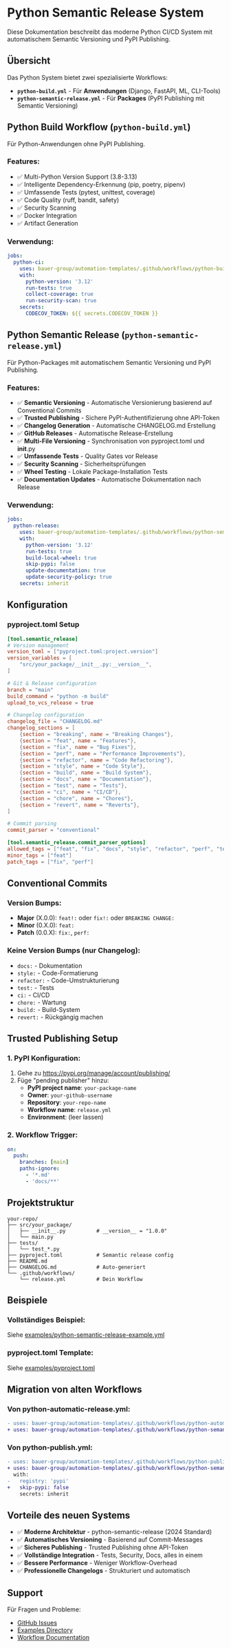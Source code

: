 # Python Semantic Release System

Diese Dokumentation beschreibt das moderne Python CI/CD System mit automatischem Semantic Versioning und PyPI Publishing.

## Übersicht

Das Python System bietet zwei spezialisierte Workflows:

- **`python-build.yml`** - Für **Anwendungen** (Django, FastAPI, ML, CLI-Tools)
- **`python-semantic-release.yml`** - Für **Packages** (PyPI Publishing mit Semantic Versioning)

## Python Build Workflow (`python-build.yml`)

Für Python-Anwendungen ohne PyPI Publishing.

### Features:
- ✅ Multi-Python Version Support (3.8-3.13)
- ✅ Intelligente Dependency-Erkennung (pip, poetry, pipenv)
- ✅ Umfassende Tests (pytest, unittest, coverage)
- ✅ Code Quality (ruff, bandit, safety)
- ✅ Security Scanning
- ✅ Docker Integration
- ✅ Artifact Generation

### Verwendung:
```yaml
jobs:
  python-ci:
    uses: bauer-group/automation-templates/.github/workflows/python-build.yml@main
    with:
      python-version: '3.12'
      run-tests: true
      collect-coverage: true
      run-security-scan: true
    secrets:
      CODECOV_TOKEN: ${{ secrets.CODECOV_TOKEN }}
```

## Python Semantic Release (`python-semantic-release.yml`)

Für Python-Packages mit automatischem Semantic Versioning und PyPI Publishing.

### Features:
- ✅ **Semantic Versioning** - Automatische Versionierung basierend auf Conventional Commits
- ✅ **Trusted Publishing** - Sichere PyPI-Authentifizierung ohne API-Token
- ✅ **Changelog Generation** - Automatische CHANGELOG.md Erstellung
- ✅ **GitHub Releases** - Automatische Release-Erstellung
- ✅ **Multi-File Versioning** - Synchronisation von pyproject.toml und __init__.py
- ✅ **Umfassende Tests** - Quality Gates vor Release
- ✅ **Security Scanning** - Sicherheitsprüfungen
- ✅ **Wheel Testing** - Lokale Package-Installation Tests
- ✅ **Documentation Updates** - Automatische Dokumentation nach Release

### Verwendung:
```yaml
jobs:
  python-release:
    uses: bauer-group/automation-templates/.github/workflows/python-semantic-release.yml@main
    with:
      python-version: '3.12'
      run-tests: true
      build-local-wheel: true
      skip-pypi: false
      update-documentation: true
      update-security-policy: true
    secrets: inherit
```

## Konfiguration

### pyproject.toml Setup
```toml
[tool.semantic_release]
# Version management
version_toml = ["pyproject.toml:project.version"]
version_variables = [
    "src/your_package/__init__.py:__version__",
]

# Git & Release configuration
branch = "main"
build_command = "python -m build"
upload_to_vcs_release = true

# Changelog configuration
changelog_file = "CHANGELOG.md"
changelog_sections = [
    {section = "breaking", name = "Breaking Changes"},
    {section = "feat", name = "Features"},
    {section = "fix", name = "Bug Fixes"},
    {section = "perf", name = "Performance Improvements"},
    {section = "refactor", name = "Code Refactoring"},
    {section = "style", name = "Code Style"},
    {section = "build", name = "Build System"},
    {section = "docs", name = "Documentation"},
    {section = "test", name = "Tests"},
    {section = "ci", name = "CI/CD"},
    {section = "chore", name = "Chores"},
    {section = "revert", name = "Reverts"},
]

# Commit parsing
commit_parser = "conventional"

[tool.semantic_release.commit_parser_options]
allowed_tags = ["feat", "fix", "docs", "style", "refactor", "perf", "test", "chore", "ci", "build", "revert"]
minor_tags = ["feat"]
patch_tags = ["fix", "perf"]
```

## Conventional Commits

### Version Bumps:
- **Major** (X.0.0): `feat!:` oder `fix!:` oder `BREAKING CHANGE:`
- **Minor** (0.X.0): `feat:`
- **Patch** (0.0.X): `fix:`, `perf:`

### Keine Version Bumps (nur Changelog):
- `docs:` - Dokumentation
- `style:` - Code-Formatierung
- `refactor:` - Code-Umstrukturierung
- `test:` - Tests
- `ci:` - CI/CD
- `chore:` - Wartung
- `build:` - Build-System
- `revert:` - Rückgängig machen

## Trusted Publishing Setup

### 1. PyPI Konfiguration:
1. Gehe zu https://pypi.org/manage/account/publishing/
2. Füge "pending publisher" hinzu:
   - **PyPI project name**: `your-package-name`
   - **Owner**: `your-github-username`
   - **Repository**: `your-repo-name`
   - **Workflow name**: `release.yml`
   - **Environment**: (leer lassen)

### 2. Workflow Trigger:
```yaml
on:
  push:
    branches: [main]
    paths-ignore:
      - '*.md'
      - 'docs/**'
```

## Projektstruktur

```
your-repo/
├── src/your_package/
│   ├── __init__.py          # __version__ = "1.0.0"
│   └── main.py
├── tests/
│   └── test_*.py
├── pyproject.toml           # Semantic release config
├── README.md
├── CHANGELOG.md             # Auto-generiert
└── .github/workflows/
    └── release.yml          # Dein Workflow
```

## Beispiele

### Vollständiges Beispiel:
Siehe [examples/python-semantic-release-example.yml](../../examples/python-semantic-release-example.yml)

### pyproject.toml Template:
Siehe [examples/pyproject.toml](../../examples/pyproject.toml)

## Migration von alten Workflows

### Von python-automatic-release.yml:
```diff
- uses: bauer-group/automation-templates/.github/workflows/python-automatic-release.yml@main
+ uses: bauer-group/automation-templates/.github/workflows/python-semantic-release.yml@main
```

### Von python-publish.yml:
```diff
- uses: bauer-group/automation-templates/.github/workflows/python-publish.yml@main
+ uses: bauer-group/automation-templates/.github/workflows/python-semantic-release.yml@main
  with:
-   registry: 'pypi'
+   skip-pypi: false
    secrets: inherit
```

## Vorteile des neuen Systems

- ✅ **Moderne Architektur** - python-semantic-release (2024 Standard)
- ✅ **Automatisches Versioning** - Basierend auf Commit-Messages
- ✅ **Sicheres Publishing** - Trusted Publishing ohne API-Token
- ✅ **Vollständige Integration** - Tests, Security, Docs, alles in einem
- ✅ **Bessere Performance** - Weniger Workflow-Overhead
- ✅ **Professionelle Changelogs** - Strukturiert und automatisch

## Support

Für Fragen und Probleme:
- [GitHub Issues](https://github.com/bauer-group/automation-templates/issues)
- [Examples Directory](../../examples/)
- [Workflow Documentation](python-build.md)